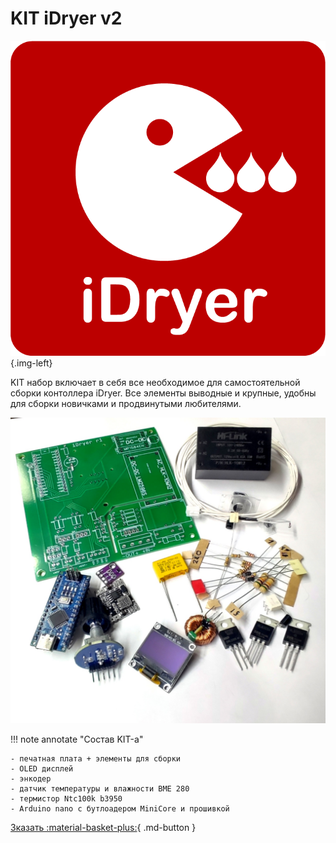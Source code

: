 # KIT iDryer v2

![logo](https://raw.githubusercontent.com/pavluchenkor/iDryerProject/main/img/logoWeb1.png){.img-left}

KIT набор включает в себя все необходимое для самостоятельной сборки контоллера iDryer. Все элементы выводные и крупные, удобны для сборки новичками и продвинутыми любителями.

![KIT](https://raw.githubusercontent.com/pavluchenkor/iDryerProject/main/iDryer%20v2/Hardware/KIT/img/IMG_20230921_230123.jpg)


!!! note annotate "Cостав KIT-а"

    - печатная плата + элементы для сборки 
    - OLED дисплей
    - энкодер
    - датчик температуры и влажности BME 280
    - термистор Ntc100k b3950
    - Arduino nano с бутлоадером MiniCore и прошивкой



[Зказать :material-basket-plus:](https://t.me/gungrel){ .md-button }

